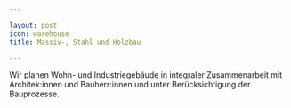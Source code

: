 ```yaml
---

layout: post
icon: warehouse 
title: Massiv-, Stahl und Holzbau

---
```


Wir planen Wohn- und Industriegebäude in integraler Zusammenarbeit mit Architek:innen und Bauherr:innen und unter Berücksichtigung der Bauprozesse.


